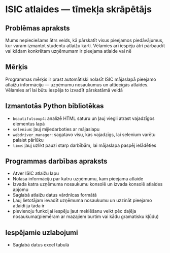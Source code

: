 # ISIC atlaides — tīmekļa skrāpētājs

## Problēmas apraksts

Mums nepieciešams ātrs veids, kā pārskatīt visus pieejamos piedāvājumus, kur varam izmantot studentu atlaižu karti. Vēlamies arī iespēju ātri pārbaudīt vai kādam konkrētam uzņēmumam ir pieejama atlaide vai nē

## Mērķis

Programmas mērķis ir prast automātiski nolasīt ISIC mājaslapā pieejamo atlaižu informāciju — uzņēmumu nosaukumus un attiecīgās atlaides. Vēlamies arī lai būtu iespēja to izvadīt pārskatāmā veidā 

## Izmantotās Python bibliotēkas

- `beautifulsoup4`: analizē HTML saturu un ļauj viegli atrast vajadzīgos elementus lapā
-  `selenium`: ļauj mijiedarboties ar mājaslapu
-  `webdriver_manager`: sagatavo visu, kas vajadzīgs, lai selenium varētu palaist pārlūku
-  `time`: ļauj uzlikt pauzi starp darbībām, lai mājaslapa paspēj ielādēties

## Programmas darbības apraksts

- Atver ISIC atlaižu lapu
- Nolasa informāciju par katru uzņēmumu, kam pieejama atlaide
- Izvada katra uzņēmuma nosaukumu konsolē un izvada konsolē atlaides apjomu
- Saglabā atlaižu datus vārdnīcas formātā
- Ļauj lietotājam ievadīt uzņēmuma nosaukumu un uzzināt pieejamo atlaidi ja tāda ir
- pievienoju funkcijai iespēju ļaut meklēšanu veikt pēc daļēja nosaukuma(piemēram ar mazajiem burtim vai kādu gramatisku kļūdu)

## Iespējamie uzlabojumi

- Saglabā datus excel tabulā
  
